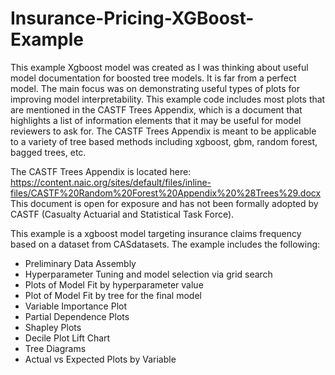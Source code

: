 # Insurance-Pricing-XGBoost-Example
This example Xgboost model was created as I was thinking about useful model documentation for boosted tree models. It is far from a perfect model.
The main focus was on demonstrating useful types of plots for improving model interpretability. This example code includes most plots that are mentioned in the CASTF 
Trees Appendix, which is a document that highlights a list of information elements that it may be useful for model reviewers to ask for. The CASTF Trees Appendix is meant
to be applicable to a variety of tree based methods including xgboost, gbm, random forest, bagged trees, etc.

The CASTF Trees Appendix is located here:
https://content.naic.org/sites/default/files/inline-files/CASTF%20Random%20Forest%20Appendix%20%28Trees%29.docx
This document is open for exposure and has not been formally adopted by CASTF (Casualty Actuarial and Statistical Task Force).

This example is a xgboost model targeting insurance claims frequency based on a dataset from CASdatasets. The example includes the following:
- Preliminary Data Assembly
- Hyperparameter Tuning and model selection via grid search
- Plots of Model Fit by hyperparameter value
- Plot of Model Fit by tree for the final model
- Variable Importance Plot
- Partial Dependence Plots
- Shapley Plots
- Decile Plot Lift Chart
- Tree Diagrams
- Actual vs Expected Plots by Variable


